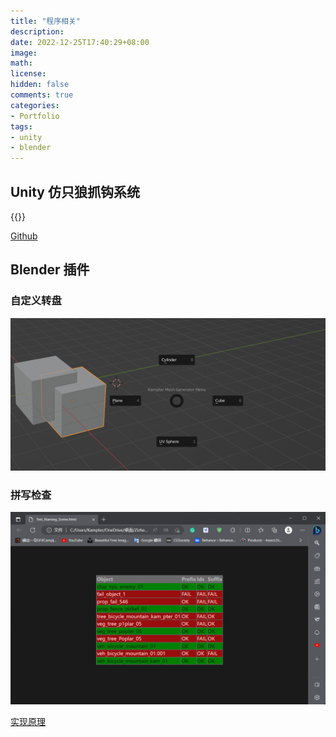 ```yaml
---
title: "程序相关"
description: 
date: 2022-12-25T17:40:29+08:00
image: 
math: 
license: 
hidden: false
comments: true
categories: 
- Portfolio
tags: 
- unity
- blender
---
```


## Unity 仿只狼抓钩系统

{{<youtube yId5d8R7mpU>}}

[Github](https://github.com/Kampter/Unity_GrapplingHock_Test/tree/main)

## Blender 插件

### 自定义转盘

![77b779a61c6f61fc940d083e289ae7d](77b779a61c6f61fc940d083e289ae7d.png)

### 拼写检查

![image-20230405194614938](image-20230405194614938.png)

[实现原理](https://kampter.github.io/p/blender%E6%8F%92%E4%BB%B6%E5%BC%80%E5%8F%91%E5%85%A5%E9%97%A8/)